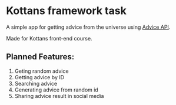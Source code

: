 # Kottans framework task
A simple app for getting advice from the universe using [Advice API](https://api.adviceslip.com/).

Made for Kottans front-end course.

## Planned Features:
1. Geting random advice
2. Getting advice by ID
3. Searching advice
4. Generating advice from random id
5. Sharing advice result in social media